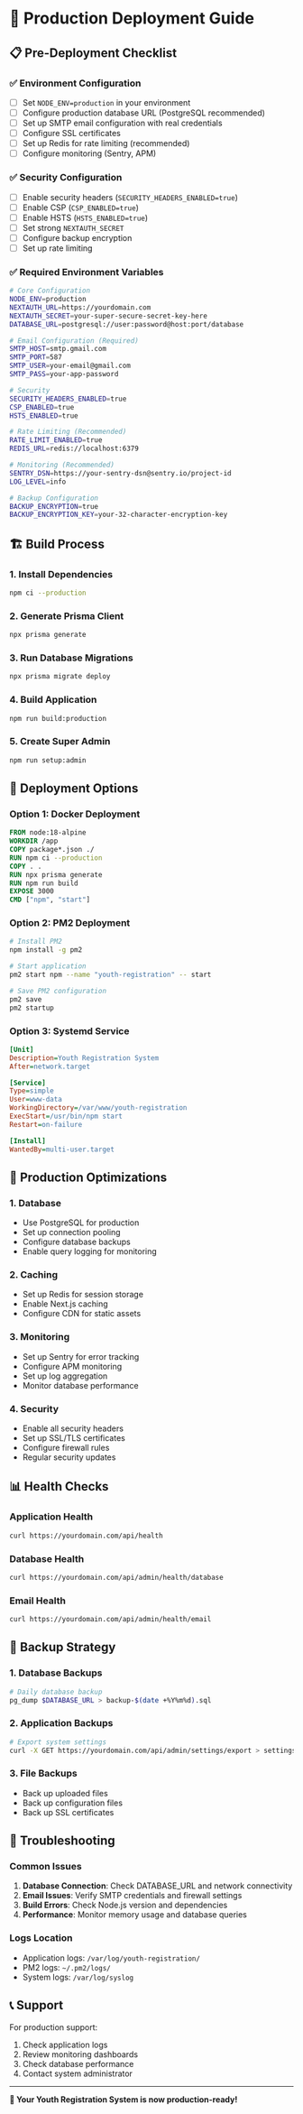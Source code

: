 # 🚀 Production Deployment Guide

## 📋 Pre-Deployment Checklist

### ✅ **Environment Configuration**
- [ ] Set `NODE_ENV=production` in your environment
- [ ] Configure production database URL (PostgreSQL recommended)
- [ ] Set up SMTP email configuration with real credentials
- [ ] Configure SSL certificates
- [ ] Set up Redis for rate limiting (recommended)
- [ ] Configure monitoring (Sentry, APM)

### ✅ **Security Configuration**
- [ ] Enable security headers (`SECURITY_HEADERS_ENABLED=true`)
- [ ] Enable CSP (`CSP_ENABLED=true`)
- [ ] Enable HSTS (`HSTS_ENABLED=true`)
- [ ] Set strong `NEXTAUTH_SECRET`
- [ ] Configure backup encryption
- [ ] Set up rate limiting

### ✅ **Required Environment Variables**
```bash
# Core Configuration
NODE_ENV=production
NEXTAUTH_URL=https://yourdomain.com
NEXTAUTH_SECRET=your-super-secure-secret-key-here
DATABASE_URL=postgresql://user:password@host:port/database

# Email Configuration (Required)
SMTP_HOST=smtp.gmail.com
SMTP_PORT=587
SMTP_USER=your-email@gmail.com
SMTP_PASS=your-app-password

# Security
SECURITY_HEADERS_ENABLED=true
CSP_ENABLED=true
HSTS_ENABLED=true

# Rate Limiting (Recommended)
RATE_LIMIT_ENABLED=true
REDIS_URL=redis://localhost:6379

# Monitoring (Recommended)
SENTRY_DSN=https://your-sentry-dsn@sentry.io/project-id
LOG_LEVEL=info

# Backup Configuration
BACKUP_ENCRYPTION=true
BACKUP_ENCRYPTION_KEY=your-32-character-encryption-key
```

## 🏗️ **Build Process**

### **1. Install Dependencies**
```bash
npm ci --production
```

### **2. Generate Prisma Client**
```bash
npx prisma generate
```

### **3. Run Database Migrations**
```bash
npx prisma migrate deploy
```

### **4. Build Application**
```bash
npm run build:production
```

### **5. Create Super Admin**
```bash
npm run setup:admin
```

## 🚀 **Deployment Options**

### **Option 1: Docker Deployment**
```dockerfile
FROM node:18-alpine
WORKDIR /app
COPY package*.json ./
RUN npm ci --production
COPY . .
RUN npx prisma generate
RUN npm run build
EXPOSE 3000
CMD ["npm", "start"]
```

### **Option 2: PM2 Deployment**
```bash
# Install PM2
npm install -g pm2

# Start application
pm2 start npm --name "youth-registration" -- start

# Save PM2 configuration
pm2 save
pm2 startup
```

### **Option 3: Systemd Service**
```ini
[Unit]
Description=Youth Registration System
After=network.target

[Service]
Type=simple
User=www-data
WorkingDirectory=/var/www/youth-registration
ExecStart=/usr/bin/npm start
Restart=on-failure

[Install]
WantedBy=multi-user.target
```

## 🔧 **Production Optimizations**

### **1. Database**
- Use PostgreSQL for production
- Set up connection pooling
- Configure database backups
- Enable query logging for monitoring

### **2. Caching**
- Set up Redis for session storage
- Enable Next.js caching
- Configure CDN for static assets

### **3. Monitoring**
- Set up Sentry for error tracking
- Configure APM monitoring
- Set up log aggregation
- Monitor database performance

### **4. Security**
- Enable all security headers
- Set up SSL/TLS certificates
- Configure firewall rules
- Regular security updates

## 📊 **Health Checks**

### **Application Health**
```bash
curl https://yourdomain.com/api/health
```

### **Database Health**
```bash
curl https://yourdomain.com/api/admin/health/database
```

### **Email Health**
```bash
curl https://yourdomain.com/api/admin/health/email
```

## 🔄 **Backup Strategy**

### **1. Database Backups**
```bash
# Daily database backup
pg_dump $DATABASE_URL > backup-$(date +%Y%m%d).sql
```

### **2. Application Backups**
```bash
# Export system settings
curl -X GET https://yourdomain.com/api/admin/settings/export > settings-backup.json
```

### **3. File Backups**
- Back up uploaded files
- Back up configuration files
- Back up SSL certificates

## 🚨 **Troubleshooting**

### **Common Issues**
1. **Database Connection**: Check DATABASE_URL and network connectivity
2. **Email Issues**: Verify SMTP credentials and firewall settings
3. **Build Errors**: Check Node.js version and dependencies
4. **Performance**: Monitor memory usage and database queries

### **Logs Location**
- Application logs: `/var/log/youth-registration/`
- PM2 logs: `~/.pm2/logs/`
- System logs: `/var/log/syslog`

## 📞 **Support**

For production support:
1. Check application logs
2. Review monitoring dashboards
3. Check database performance
4. Contact system administrator

---

**🎉 Your Youth Registration System is now production-ready!**
